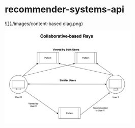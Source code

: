 # recommender-systems-api

![](./images/content-based diag.png)

<img align="center" src="https://raw.githubusercontent.com/hovig/recommender-systems-api/master/images/collaborative-based%20diag.png" width=396>
